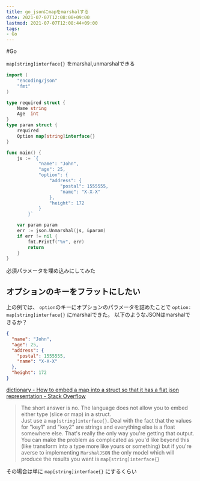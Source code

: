 ```yaml
---
title: go_jsonにmapをmarshalする
date: 2021-07-07T12:08:00+09:00
lastmod: 2021-07-07T12:08:44+09:00
tags:
- Go
---
```


\#Go

`map[string]interface{}` をmarshal,unmarshalできる

````go
import (
	"encoding/json"
	"fmt"
)

type required struct {
	Name string
	Age  int
}
type param struct {
	required
	Option map[string]interface{}
}

func main() {
	js := `{
			"name": "John",
			"age": 25,
			"option": {
				"address": {
					"postal": 1555555,
					"name": "X-X-X"
				},
				"height": 172
			}
		}`

	var param param
	err := json.Unmarshal(js, &param)
	if err != nil {
		fmt.Printf("%v", err)
		return
	}
}
````

必須パラメータを埋め込みにしてみた

## オプションのキーをフラットにしたい

上の例では、 `option`のキーにオプションのパラメータを詰めたことで `option: map[string]interface{}` にmarshalできた。
以下のようなJSONはmarshalできるか？

````json
{
  "name": "John",
  "age": 25,
  "address": {
    "postal": 1555555,
    "name": "X-X-X"
  },
  "height": 172
}
````

[dictionary - How to embed a map into a struct so that it has a flat json representation - Stack Overflow](https://stackoverflow.com/questions/31036343/how-to-embed-a-map-into-a-struct-so-that-it-has-a-flat-json-representation)

 > 
 > The short answer is no. The language does not allow you to embed either type (slice or map) in a struct.  
 > Just use a `map[string]interface{}`. Deal with the fact that the values for "key1" and "key2" are strings and everything else is a float somewhere else. That's really the only way you're getting that output. You can make the problem as complicated as you'd like beyond this (like transform into a type more like yours or something) but if you're averse to implementing `MarshalJSON` the only model which will produce the results you want is `map[string]interface{}`

その場合は単に `map[string]interface{}` にするくらい

